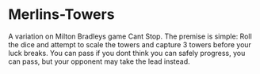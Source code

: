 # Merlins-Towers
A variation on Milton Bradleys game Cant Stop. The premise is simple: Roll the dice and attempt to scale the towers and capture 3 towers before your luck breaks. You can pass if you dont think you can safely progress, you can pass, but your opponent may take the lead instead.
